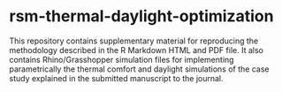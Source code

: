 # rsm-thermal-daylight-optimization

This repository contains supplementary material for reproducing the methodology described in the R Markdown HTML and PDF file. It also contains Rhino/Grasshopper simulation files for implementing parametrically the thermal comfort and daylight simulations of the case study explained in the submitted manuscript to the journal.
